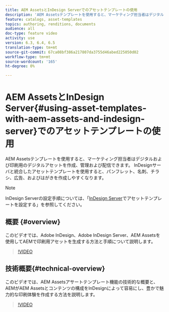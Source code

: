 ```yaml
---
title: AEM AssetsとInDesign Serverでのアセットテンプレートの使用
description: 'AEM Assetsテンプレートを使用すると、マーケティング担当者はデジタルおよび印刷用のデジタルアセットを作成、管理および配信できます。 InDesignサーバと統合したアセットテンプレートを使用すると、パンフレット、名刺、チラシ、広告、およびはがきを作成しやすくなります。 '
feature: catalogs, asset-templates
topics: authoring, renditions, documents
audience: all
doc-type: feature video
activity: use
version: 6.3, 6.4, 6.5
translation-type: tm+mt
source-git-commit: 67ca08bf386a217807da3755d46abed225050d02
workflow-type: tm+mt
source-wordcount: '165'
ht-degree: 0%

---
```



# AEM AssetsとInDesign Server{#using-asset-templates-with-aem-assets-and-indesign-server}でのアセットテンプレートの使用

AEM Assetsテンプレートを使用すると、マーケティング担当者はデジタルおよび印刷用のデジタルアセットを作成、管理および配信できます。 InDesignサーバと統合したアセットテンプレートを使用すると、パンフレット、名刺、チラシ、広告、およびはがきを作成しやすくなります。

>[!NOTE]
>
>InDesign Serverの設定手順については、「[InDesign Server](asset-templates-technical-video-setup.md)でアセットテンプレートを設定する」を参照してください。

## 概要 {#overview}

このビデオでは、Adobe InDesign、Adobe InDesign Server、AEM Assetsを使用してAEMで印刷用アセットを生成する方法と手順について説明します。

>[!VIDEO](https://video.tv.adobe.com/v/25170?quality=12&learn=on)

## 技術概要{#technical-overview}

このビデオでは、AEM Assetsアサートテンプレート機能の技術的な概要と、AEMがAEM Assetsとコンテンツの構成をInDesignによって容易にし、豊かで魅力的な印刷体験を作成する方法を説明します。

>[!VIDEO](https://video.tv.adobe.com/v/17071/?quality=9&learn=on)